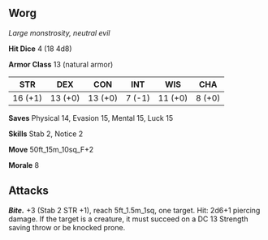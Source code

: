 ## Worg

*Large monstrosity, neutral evil*

**Hit Dice** 4 (18 4d8)

**Armor Class** 13 (natural armor)

| STR     | DEX     | CON     | INT     | WIS     | CHA     |
|---------|---------|---------|---------|---------|---------|
| 16 (+1) | 13 (+0) | 13 (+0) |  7 (-1) | 11 (+0) |  8 (+0) |

**Saves** Physical 14, Evasion 15, Mental 15, Luck 15

**Skills** Stab 2, Notice 2

**Move** 50ft\_15m\_10sq\_F+2

**Morale** 8

## Attacks

***Bite.*** +3 (Stab 2 STR +1), reach 5ft\_1.5m\_1sq, one target. Hit: 2d6+1 piercing damage. If the target is a creature, it must succeed on a DC 13 Strength saving throw or be knocked prone.

